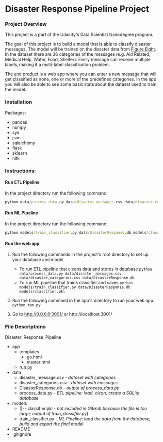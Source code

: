 # Disaster Response Pipeline Project

### Project Overview

This project is a part of the Udacity's Data Scientist Nanodegree program.

The goal of this project is to build a model that is able to classify disaster messages. The model will be trained on the disaster data from [Figure Eight](https://www.figure-eight.com/). In the dataset there are 36 categories of the messages (e.g. Aid Related, Medical Help, Water, Food, Shelter). Every message can receive multiple labels, making it a multi-label classification problem.

The end product is a web app where you can enter a new message that will get classified as none, one or more of the predefined categories. In the app you will also be able to see some basic stats about the dataset used to train the model.

### Installation

Packages:
* pandas
* numpy
* sys
* json
* sqlalchemy
* flask
* sklearn
* nltk

### Instructions:

#### Run ETL Pipeline

In the project directory run the following command:

```bat
python data/process_data.py data/disaster_messages.csv data/disaster_categories.csv data/DisasterResponse.db
```

#### Run ML Pipeline

In the project directory run the following command:

```bat
python models/train_classifier.py data/DisasterResponse.db models/classifier.pkl
```

#### Run the web app

1. Run the following commands in the project's root directory to set up your database and model.

    - To run ETL pipeline that cleans data and stores in database
        `python data/process_data.py data/disaster_messages.csv data/disaster_categories.csv data/DisasterResponse.db`
    - To run ML pipeline that trains classifier and saves
        `python models/train_classifier.py data/DisasterResponse.db models/classifier.pkl`

2. Run the following command in the app's directory to run your web app.
    `python run.py`

3. Go to http://0.0.0.0:3001/ or http://localhost:3001/

### File Descriptions

Disaster_Response_Pipeline
* app
    * templates
        * go.html
        * master.html
    * run.py
* data
    * disaster_message.csv - _dataset with categories_
    * disaster_categories.csv - _dataset with messages_
    * DisasterResponse.db - _output of process_data.py_
    * process_data.py - _ETL pipeline: load, clean, create a SQLite database_
* models
    * (|-- classifier.pkl - _not included in GitHub because the file is too large; output of train_classifier.py_)
    * train_classifier.py - _ML Pipeline: load the data from the database, build and export the final model_
* README
* .gitignore
